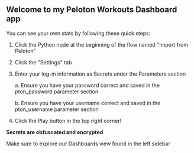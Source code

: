 ## Welcome to my Peloton Workouts Dashboard app


You can see your own stats by following these quick steps:

1. Click the Python node at the beginning of the flow named "Import from Peloton"
2. Click the "Settings" tab
3. Enter your log-in information as Secrets under the Parameters section

    a. Ensure you have your password correct and saved in the pton_password parameter section
    
    b. Ensure you have your username correct and saved in the pton_username parameter section

4. Click the Play button in the top right corner!

**Secrets are obfuscated and encrypted**

Make sure to explore our Dashboards view found in the left sidebar